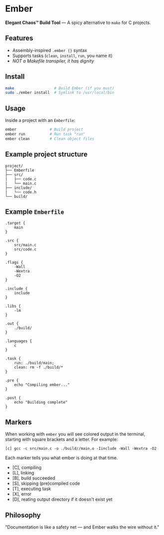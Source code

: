 # Ember

**Elegant Chaos™ Build Tool** — A spicy alternative to `make` for C projects.

## Features
- Assembly-inspired `.ember {}` syntax
- Supports tasks (`clean`, `install`, `run`, you name it)
- *NOT a Makefile transpiler, it has dignity*

## Install
```bash
make                  # Build Ember (if you must)
sudo ./ember install  # Symlink to /usr/local/bin
```

## Usage
Inside a project with an `Emberfile`:
```bash
ember               # Build project
ember run           # Run task "run"
ember clean         # Clean object files
```

## Example project structure
```
project/
├── Emberfile
├── src/
|   ├── code.c
|   └── main.c
├── include/
|   └── code.h
└── build/
```

## Example `Emberfile`
```ember
.target {
    main
}

.src {
    src/main.c
    src/code.c
}

.flags {
    -Wall
    -Wextra
    -O2
}

.include {
    include
}

.libs {
    -lm
}

.out {
    ./build/
}

.languages {
    c
}

.task {
    run: ./build/main;
    clean: rm -f ./build/*
}

.pre {
    echo "Compiling ember..."
}

.post {
    echo "Building complete"
}

```

## Markers
When working with `ember` you will see colored output in the terminal, starting with square brackets and a letter. For example:

```
[c] gcc -c src/main.c -o ./build//main.o -Iinclude -Wall -Wextra -O2
```

Each marker tells you what ember is doing at that time.

- [C], compiling
- [L], linking
- [B], build succeeded
- [S], skipping (pre)compiled code
- [T], executing task
- [X], error
- [D], reating output directory if it doesn't exist yet

## Philosophy
"Documentation is like a safety net — and Ember walks the wire without it."